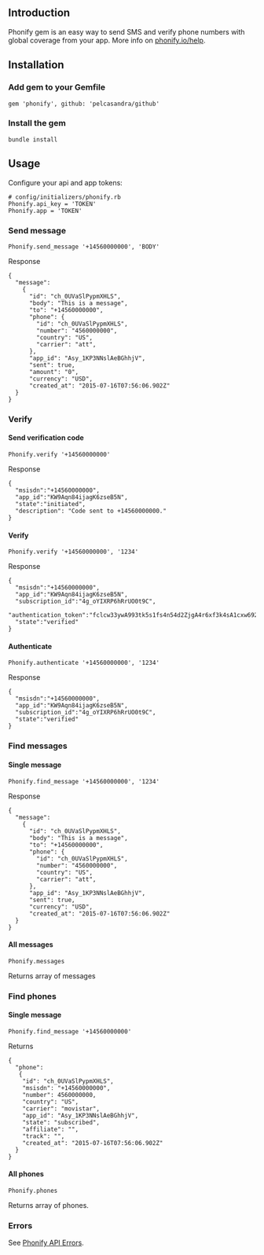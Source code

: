 ## Introduction

Phonify gem is an easy way to send SMS and verify phone numbers with global coverage from your app. More info on [phonify.io/help](http://www.phonify.io/help).

## Installation

### Add gem to your Gemfile

    gem 'phonify', github: 'pelcasandra/github'

### Install the gem

    bundle install

## Usage

Configure your api and app tokens:
    
    # config/initializers/phonify.rb
    Phonify.api_key = 'TOKEN'
    Phonify.app = 'TOKEN'

### Send message

    Phonify.send_message '+14560000000', 'BODY'

Response

    {
      "message":
        {
          "id": "ch_0UVaSlPypmXHLS",
          "body": "This is a message",
          "to": "+14560000000",
          "phone": {
            "id": "ch_0UVaSlPypmXHLS",
            "number": "4560000000",
            "country": "US",
            "carrier": "att",
          },
          "app_id": "Asy_1KP3NNslAeBGhhjV",
          "sent": true,
          "amount": "0",
          "currency": "USD",
          "created_at": "2015-07-16T07:56:06.902Z"
      }
    }


### Verify

#### Send verification code

    Phonify.verify '+14560000000'

Response

    {
      "msisdn":"+14560000000",
      "app_id":"KW9Aqn84ijagK6zseB5N",
      "state":"initiated",
      "description": "Code sent to +14560000000."
    }

#### Verify

    Phonify.verify '+14560000000', '1234'

Response

    {
      "msisdn":"+14560000000",
      "app_id":"KW9Aqn84ijagK6zseB5N",
      "subscription_id":"4g_oYIXRP6hRrUO0t9C",
      "authentication_token":"fclcw33ywA993tk5s1fs4n54d2ZjgA4r6xf3k4sA1cxw6926gckz2Ajxnz6n79Astl4fqbsnms4Adm1",
      "state":"verified"
    }

#### Authenticate

    Phonify.authenticate '+14560000000', '1234'

Response

    {
      "msisdn":"+14560000000",
      "app_id":"KW9Aqn84ijagK6zseB5N",
      "subscription_id":"4g_oYIXRP6hRrUO0t9C",
      "state":"verified"
    }

### Find messages

#### Single message

    Phonify.find_message '+14560000000', '1234'

Response

    {
      "message":
        {
          "id": "ch_0UVaSlPypmXHLS",
          "body": "This is a message",
          "to": "+14560000000",
          "phone": {
            "id": "ch_0UVaSlPypmXHLS",
            "number": "4560000000",
            "country": "US",
            "carrier": "att",
          },
          "app_id": "Asy_1KP3NNslAeBGhhjV",
          "sent": true,
          "currency": "USD",
          "created_at": "2015-07-16T07:56:06.902Z"
      }
    }

#### All messages

    Phonify.messages

Returns array of messages

### Find phones

#### Single message

    Phonify.find_message '+14560000000'

Returns

    { 
      "phone":
       {
        "id": "ch_0UVaSlPypmXHLS",
        "msisdn": "+14560000000",                              
        "number": 4560000000,
        "country": "US",
        "carrier": "movistar",
        "app_id": "Asy_1KP3NNslAeBGhhjV",
        "state": "subscribed",
        "affiliate": "",
        "track": "",
        "created_at": "2015-07-16T07:56:06.902Z"
      }
    }

#### All phones

    Phonify.phones

Returns array of phones.

### Errors

See [Phonify API Errors](http://www.phonify.io/docs/api#errors).
